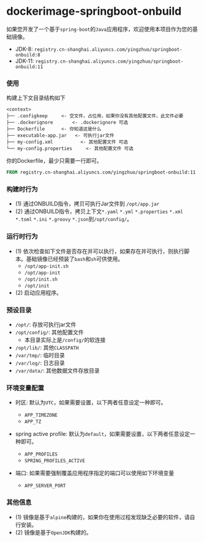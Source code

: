 # dockerimage-springboot-onbuild

如果您开发了一个基于`spring-boot`的`Java`应用程序，欢迎使用本项目作为您的基础镜像。

 * JDK-8:  `registry.cn-shanghai.aliyuncs.com/yingzhuo/springboot-onbuild:8`
 * JDK-11: `registry.cn-shanghai.aliyuncs.com/yingzhuo/springboot-onbuild:11`

### 使用

构建上下文目录结构如下

```
<context>
├── .configkeep		<- 空文件，占位用，如果你没有其他配置文件，此文件必要
├── .dockerignore		<- .dockerignore 可选
├── Dockerfile		<- 你知道这是什么
├── executable-app.jar   <- 可执行jar文件
├── my-config.xml          <- 其他配置文件 可选
└── my-config.properties     <- 其他配置文件 可选
```

你的Dockerfile，最少只需要一行即可。
```Dockerfile
FROM registry.cn-shanghai.aliyuncs.com/yingzhuo/springboot-onbuild:11
```

### 构建时行为

* (1) 通过ONBUILD指令，拷贝可执行Jar文件到 `/opt/app.jar`
* (2) 通过ONBUILD指令，拷贝上下文`*.yaml` `*.yml` `*.properties` `*.xml` `*.toml` `*.ini` `*.groovy` `*.json`到`/opt/config/`。

### 运行时行为

* (1) 依次检查如下文件是否存在并可以执行，如果存在并可执行，则执行脚本。基础镜像已经预装了`bash`和`sh`可供使用。
   * `/opt/app-init.sh`
   * `/opt/app-init`
   * `/opt/init.sh`
   * `/opt/init`
* (2) 启动应用程序。

### 预设目录

* `/opt/`: 存放可执行jar文件
* `/opt/config/`: 其他配置文件 
   * 本目录实际上是`/config/`的软连接
* `/opt/lib/`: 其他`CLASSPATH`
* `/var/tmp/`: 临时目录
* `/var/log/`: 日志目录
* `/var/data/`: 其他数据文件存放目录

### 环境变量配置

* 时区:  默认为`UTC`，如果需要设置，以下两者任意设定一种即可。
  * `APP_TIMEZONE` 
  * `APP_TZ`
 
* spring active profile: 默认为`default`，如果需要设置，以下两者任意设定一种即可。
  * `APP_PROFILES`
  * `SPRING_PROFILES_ACTIVE`
  
* 端口: 如果需要强制覆盖应用程序指定的端口可以使用如下环境变量
  * `APP_SERVER_PORT`

### 其他信息

* (1) 镜像是基于`alpine`构建的，如果你在使用过程发现缺乏必要的软件，请自行安装。
* (2) 镜像是基于`OpenJDK`构建的。